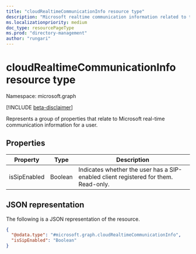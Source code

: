 ```yaml
---
title: "cloudRealtimeCommunicationInfo resource type"
description: "Microsoft realtime communication information related to the user."
ms.localizationpriority: medium
doc_type: resourcePageType
ms.prod: "directory-management"
author: "rungari"
---
```


# cloudRealtimeCommunicationInfo resource type

Namespace: microsoft.graph

[!INCLUDE [beta-disclaimer](../../includes/beta-disclaimer.md)]

Represents a group of properties that relate to Microsoft real-time communication information for a user.

## Properties

| Property                    | Type     | Description                                                                                      |
| --------------------------- | -------- | ------------------------------------------------------------------------------------------------ |
| isSipEnabled                | Boolean  | Indicates whether the user has a SIP-enabled client registered for them. Read-only.              |

## JSON representation
The following is a JSON representation of the resource.
<!-- {
  "blockType": "resource",
  "@odata.type": "microsoft.graph.cloudRealtimeCommunicationInfo"
}
-->
``` json
{
  "@odata.type": "#microsoft.graph.cloudRealtimeCommunicationInfo",
  "isSipEnabled": "Boolean"
}
```
